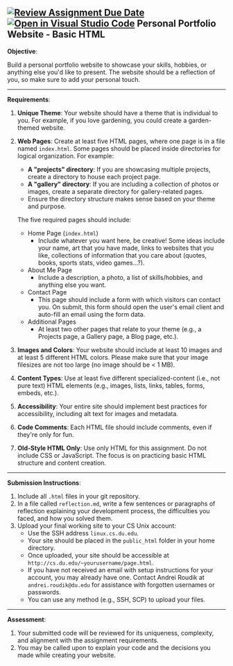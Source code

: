 [![Review Assignment Due Date](https://classroom.github.com/assets/deadline-readme-button-22041afd0340ce965d47ae6ef1cefeee28c7c493a6346c4f15d667ab976d596c.svg)](https://classroom.github.com/a/cyxpdUgj)
[![Open in Visual Studio Code](https://classroom.github.com/assets/open-in-vscode-2e0aaae1b6195c2367325f4f02e2d04e9abb55f0b24a779b69b11b9e10269abc.svg)](https://classroom.github.com/online_ide?assignment_repo_id=17670525&assignment_repo_type=AssignmentRepo)
Personal Portfolio Website - Basic HTML
---

**Objective**:

Build a personal portfolio website to showcase your skills, hobbies, or anything else you'd like to present. The website should be a reflection of you, so make sure to add your personal touch.

---

**Requirements**:

1. **Unique Theme**: Your website should have a theme that is individual to you. For example, if you love gardening, you could create a garden-themed website.

2. **Web Pages**: Create at least five HTML pages, where one page is in a file named `index.html`. Some pages should be placed inside directories for logical organization. For example:
    - **A "projects" directory**: If you are showcasing multiple projects, create a directory to house each project page.
    - **A "gallery" directory**: If you are including a collection of photos or images, create a separate directory for gallery-related pages.
    - Ensure the directory structure makes sense based on your theme and purpose.

    The five required pages should include:
    - Home Page (`index.html`)
        - Include whatever you want here, be creative! Some ideas include your name, art that you have made, links to websites that you like, collections of information that you care about (quotes, books, sports stats, video games...?).
    - About Me Page
        - Include a description, a photo, a list of skills/hobbies, and anything else you want.
    - Contact Page
        - This page should include a form with which visitors can contact you. On submit, this form should open the user's email client and auto-fill an email using the form data.
    - Additional Pages
        - At least two other pages that relate to your theme (e.g., a Projects page, a Gallery page, a Blog page, etc.).

3. **Images and Colors**: Your website should include at least 10 images and at least 5 different HTML colors. Please make sure that your image filesizes are not too large (no image should be < 1 MB).

4. **Content Types**: Use at least five different specialized-content (i.e., not pure text) HTML elements (e.g., images, lists, links, tables, forms, embeds, etc.).

5. **Accessibility**: Your entire site should implement best practices for accessibility, including alt text for images and metadata.

6. **Code Comments**: Each HTML file should include comments, even if they're only for fun.

7. **Old-Style HTML Only**: Use only HTML for this assignment. Do not include CSS or JavaScript. The focus is on practicing basic HTML structure and content creation.

---

**Submission Instructions**:

1. Include all `.html` files in your git repository.
2. In a file called `reflection.md`, write a few sentences or paragraphs of reflection explaining your development process, the difficulties you faced, and how you solved them.
3. Upload your final working site to your CS Unix account:
    - Use the SSH address `linux.cs.du.edu`.
    - Your site should be placed in the `public_html` folder in your home directory.
    - Once uploaded, your site should be accessible at `http://cs.du.edu/~yourusername/page.html`.
    - If you have not received an email with setup instructions for your account, you may already have one. Contact Andrei Roudik at `andrei.roudik@du.edu` for assistance with forgotten usernames or passwords.
    - You can use any method (e.g., SSH, SCP) to upload your files.

---

**Assessment**:

1. Your submitted code will be reviewed for its uniqueness, complexity, and alignment with the assignment requirements.
2. You may be called upon to explain your code and the decisions you made while creating your website.